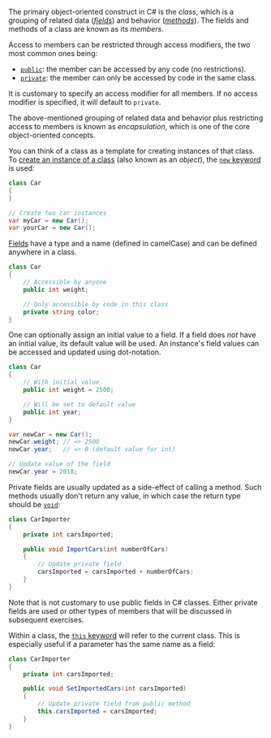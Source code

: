 The primary object-oriented construct in C# is the _class_, which is a grouping of related data ([_fields_][fields]) and behavior ([_methods_][methods]). The fields and methods of a class are known as its _members_.

Access to members can be restricted through access modifiers, the two most common ones being:

- [`public`][public]: the member can be accessed by any code (no restrictions).
- [`private`][private]: the member can only be accessed by code in the same class.

It is customary to specify an access modifier for all members. If no access modifier is specified, it will default to `private`.

The above-mentioned grouping of related data and behavior plus restricting access to members is known as _encapsulation_, which is one of the core object-oriented concepts.

You can think of a class as a template for creating instances of that class. To [create an instance of a class][creating-objects] (also known as an _object_), the [`new` keyword][new] is used:

```csharp
class Car
{
}

// Create two car instances
var myCar = new Car();
var yourCar = new Car();
```

[Fields][fields] have a type and a name (defined in camelCase) and can be defined anywhere in a class.

```csharp
class Car
{
    // Accessible by anyone
    public int weight;

    // Only accessible by code in this class
    private string color;
}
```

One can optionally assign an initial value to a field. If a field does _not_ have an initial value, its default value will be used. An instance's field values can be accessed and updated using dot-notation.

```csharp
class Car
{
    // With initial value
    public int weight = 2500;

    // Will be set to default value
    public int year;
}

var newCar = new Car();
newCar.weight; // => 2500
newCar.year;   // => 0 (default value for int)

// Update value of the field
newCar.year = 2018;
```

Private fields are usually updated as a side-effect of calling a method. Such methods usually don't return any value, in which case the return type should be [`void`][void]:

```csharp
class CarImporter
{
    private int carsImported;

    public void ImportCars(int numberOfCars)
    {
        // Update private field
        carsImported = carsImported + numberOfCars;
    }
}
```

Note that is not customary to use public fields in C# classes. Either private fields are used or other types of members that will be discussed in subsequent exercises.

Within a class, the [`this` keyword][this] will refer to the current class. This is especially useful if a parameter has the same name as a field:

```csharp
class CarImporter
{
    private int carsImported;

    public void SetImportedCars(int carsImported)
    {
        // Update private field from public method
        this.carsImported = carsImported;
    }
}
```

[fields]: https://docs.microsoft.com/en-us/dotnet/csharp/programming-guide/classes-and-structs/fields
[methods]: https://docs.microsoft.com/en-us/dotnet/csharp/programming-guide/classes-and-structs/methods
[this]: https://docs.microsoft.com/en-us/dotnet/csharp/language-reference/keywords/this
[new]: https://docs.microsoft.com/en-us/dotnet/csharp/language-reference/operators/new-operator
[void]: https://docs.microsoft.com/en-us/dotnet/csharp/language-reference/builtin-types/void
[creating-objects]: https://docs.microsoft.com/en-us/dotnet/csharp/programming-guide/classes-and-structs/classes#creating-objects
[fields]: https://docs.microsoft.com/en-us/dotnet/csharp/programming-guide/classes-and-structs/fields
[public]: https://docs.microsoft.com/en-us/dotnet/csharp/language-reference/keywords/public
[private]: https://docs.microsoft.com/en-us/dotnet/csharp/language-reference/keywords/private
